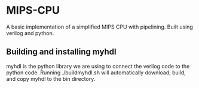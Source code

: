 # MIPS-CPU

A basic implementation of a simplified MIPS CPU with pipelining. Built using verilog and python.

## Building and installing myhdl
myhdl is the python library we are using to connect the verilog code to the python code. Running ./buildmyhdl.sh will automatically download, build, and copy myhdl to the bin directory.
